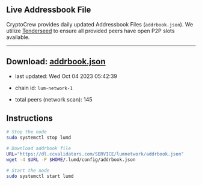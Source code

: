## Live Addressbook File

CryptoCrew provides daily updated Addressbook Files (`addrbook.json`). We utilize [Tenderseed](https://github.com/binaryholdings/tenderseed) to ensure all provided peers have open P2P slots available.

---
**Download: [addrbook.json](https://dl.ccvalidators.com/SERVICE/lumnetwork/addrbook.json)**
---

- last updated: Wed Oct 04 2023 05:42:39
- chain id: `lum-network-1`

- total peers (network scan): 145

## Instructions
```sh
# Stop the node
sudo systemctl stop lumd

# Download addrbook file
URL="https://dl.ccvalidators.com/SERVICE/lumnetwork/addrbook.json"
wget -4 $URL -P $HOME/.lumd/config/addrbook.json

# Start the node
sudo systemctl start lumd
```
